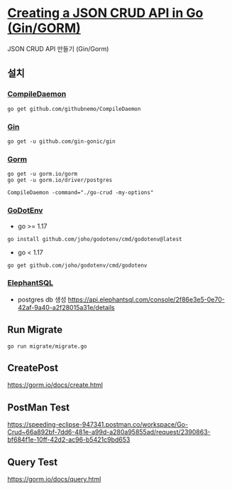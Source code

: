 # [Creating a JSON CRUD API in Go (Gin/GORM)](https://www.youtube.com/watch?v=lf_kiH_NPvM)
JSON CRUD API 만들기 (Gin/Gorm)

## 설치

### [CompileDaemon](https://github.com/githubnemo/CompileDaemon)
```shell
go get github.com/githubnemo/CompileDaemon
```

### [Gin](https://gin-gonic.com/docs/quickstart/)
```shell 
go get -u github.com/gin-gonic/gin
```

### [Gorm](https://gorm.io/docs/)
```shell
go get -u gorm.io/gorm
go get -u gorm.io/driver/postgres
```

```shell
CompileDaemon -command="./go-crud -my-options"
```

### [GoDotEnv](https://github.com/joho/godotenv)
- go >= 1.17  
```shell 
go install github.com/joho/godotenv/cmd/godotenv@latest
```
- go < 1.17  
```shell
go get github.com/joho/godotenv/cmd/godotenv
```
### [ElephantSQL](https://www.elephantsql.com/)
- postgres db 생성
https://api.elephantsql.com/console/2f86e3e5-0e70-42af-9a40-a2f28015a31e/details

## Run Migrate
```shell
go run migrate/migrate.go
```

## CreatePost 
https://gorm.io/docs/create.html

## PostMan Test
https://speeding-eclipse-947341.postman.co/workspace/Go-Crud~66a892bf-7dd6-481e-a99d-a280a95855ad/request/2390863-bf684f1e-10ff-42d2-ac96-b5421c9bd653

## Query Test
https://gorm.io/docs/query.html
